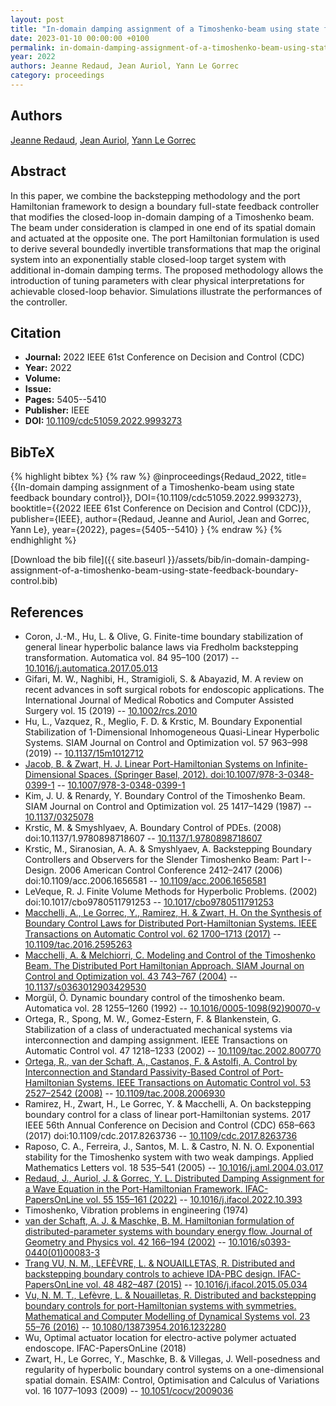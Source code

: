 ```yaml
---
layout: post
title: "In-domain damping assignment of a Timoshenko-beam using state feedback boundary control"
date: 2023-01-10 00:00:00 +0100
permalink: in-domain-damping-assignment-of-a-timoshenko-beam-using-state-feedback-boundary-control
year: 2022
authors: Jeanne Redaud, Jean Auriol, Yann Le Gorrec
category: proceedings
---
```

 
## Authors
[Jeanne Redaud](authors/jeanne-redaud), [Jean Auriol](authors/jean-auriol), [Yann Le Gorrec](authors/yann-le-gorrec)
 
## Abstract
In this paper, we combine the backstepping methodology and the port Hamiltonian framework to design a boundary full-state feedback controller that modifies the closed-loop in-domain damping of a Timoshenko beam. The beam under consideration is clamped in one end of its spatial domain and actuated at the opposite one. The port Hamiltonian formulation is used to derive several boundedly invertible transformations that map the original system into an exponentially stable closed-loop target system with additional in-domain damping terms. The proposed methodology allows the introduction of tuning parameters with clear physical interpretations for achievable closed-loop behavior. Simulations illustrate the performances of the controller.
 
## Citation
- **Journal:** 2022 IEEE 61st Conference on Decision and Control (CDC)
- **Year:** 2022
- **Volume:** 
- **Issue:** 
- **Pages:** 5405--5410
- **Publisher:** IEEE
- **DOI:** [10.1109/cdc51059.2022.9993273](https://doi.org/10.1109/cdc51059.2022.9993273)
 
## BibTeX
{% highlight bibtex %}
{% raw %}
@inproceedings{Redaud_2022,
  title={{In-domain damping assignment of a Timoshenko-beam using state feedback boundary control}},
  DOI={10.1109/cdc51059.2022.9993273},
  booktitle={{2022 IEEE 61st Conference on Decision and Control (CDC)}},
  publisher={IEEE},
  author={Redaud, Jeanne and Auriol, Jean and Gorrec, Yann Le},
  year={2022},
  pages={5405--5410}
}
{% endraw %}
{% endhighlight %}
 
[Download the bib file]({{ site.baseurl }}/assets/bib/in-domain-damping-assignment-of-a-timoshenko-beam-using-state-feedback-boundary-control.bib)
 
## References
- Coron, J.-M., Hu, L. & Olive, G. Finite-time boundary stabilization of general linear hyperbolic balance laws via Fredholm backstepping transformation. Automatica vol. 84 95–100 (2017) -- [10.1016/j.automatica.2017.05.013](https://doi.org/10.1016/j.automatica.2017.05.013)
- Gifari, M. W., Naghibi, H., Stramigioli, S. & Abayazid, M. A review on recent advances in soft surgical robots for endoscopic applications. The International Journal of Medical Robotics and Computer Assisted Surgery vol. 15 (2019) -- [10.1002/rcs.2010](https://doi.org/10.1002/rcs.2010)
- Hu, L., Vazquez, R., Meglio, F. D. & Krstic, M. Boundary Exponential Stabilization of 1-Dimensional Inhomogeneous Quasi-Linear Hyperbolic Systems. SIAM Journal on Control and Optimization vol. 57 963–998 (2019) -- [10.1137/15m1012712](https://doi.org/10.1137/15m1012712)
- [Jacob, B. & Zwart, H. J. Linear Port-Hamiltonian Systems on Infinite-Dimensional Spaces. (Springer Basel, 2012). doi:10.1007/978-3-0348-0399-1](linear-port-hamiltonian-systems-on-infinite-dimensional-spaces) -- [10.1007/978-3-0348-0399-1](https://doi.org/10.1007/978-3-0348-0399-1)
- Kim, J. U. & Renardy, Y. Boundary Control of the Timoshenko Beam. SIAM Journal on Control and Optimization vol. 25 1417–1429 (1987) -- [10.1137/0325078](https://doi.org/10.1137/0325078)
- Krstic, M. & Smyshlyaev, A. Boundary Control of PDEs. (2008) doi:10.1137/1.9780898718607 -- [10.1137/1.9780898718607](https://doi.org/10.1137/1.9780898718607)
- Krstic, M., Siranosian, A. A. & Smyshlyaev, A. Backstepping Boundary Controllers and Observers for the Slender Timoshenko Beam: Part I--Design. 2006 American Control Conference 2412–2417 (2006) doi:10.1109/acc.2006.1656581 -- [10.1109/acc.2006.1656581](https://doi.org/10.1109/acc.2006.1656581)
- LeVeque, R. J. Finite Volume Methods for Hyperbolic Problems. (2002) doi:10.1017/cbo9780511791253 -- [10.1017/cbo9780511791253](https://doi.org/10.1017/cbo9780511791253)
- [Macchelli, A., Le Gorrec, Y., Ramirez, H. & Zwart, H. On the Synthesis of Boundary Control Laws for Distributed Port-Hamiltonian Systems. IEEE Transactions on Automatic Control vol. 62 1700–1713 (2017)](on-the-synthesis-of-boundary-control-laws-for-distributed-port-hamiltonian-systems) -- [10.1109/tac.2016.2595263](https://doi.org/10.1109/tac.2016.2595263)
- [Macchelli, A. & Melchiorri, C. Modeling and Control of the Timoshenko Beam. The Distributed Port Hamiltonian Approach. SIAM Journal on Control and Optimization vol. 43 743–767 (2004)](modeling-and-control-of-the-timoshenko-beam-the-distributed-port-hamiltonian-approach) -- [10.1137/s0363012903429530](https://doi.org/10.1137/s0363012903429530)
- Morgül, Ö. Dynamic boundary control of the timoshenko beam. Automatica vol. 28 1255–1260 (1992) -- [10.1016/0005-1098(92)90070-v](https://doi.org/10.1016/0005-1098(92)90070-v)
- Ortega, R., Spong, M. W., Gomez-Estern, F. & Blankenstein, G. Stabilization of a class of underactuated mechanical systems via interconnection and damping assignment. IEEE Transactions on Automatic Control vol. 47 1218–1233 (2002) -- [10.1109/tac.2002.800770](https://doi.org/10.1109/tac.2002.800770)
- [Ortega, R., van der Schaft, A., Castanos, F. & Astolfi, A. Control by Interconnection and Standard Passivity-Based Control of Port-Hamiltonian Systems. IEEE Transactions on Automatic Control vol. 53 2527–2542 (2008)](control-by-interconnection-and-standard-passivity-based-control-of-port-hamiltonian-systems) -- [10.1109/tac.2008.2006930](https://doi.org/10.1109/tac.2008.2006930)
- Ramirez, H., Zwart, H., Le Gorrec, Y. & Macchelli, A. On backstepping boundary control for a class of linear port-Hamiltonian systems. 2017 IEEE 56th Annual Conference on Decision and Control (CDC) 658–663 (2017) doi:10.1109/cdc.2017.8263736 -- [10.1109/cdc.2017.8263736](https://doi.org/10.1109/cdc.2017.8263736)
- Raposo, C. A., Ferreira, J., Santos, M. L. & Castro, N. N. O. Exponential stability for the Timoshenko system with two weak dampings. Applied Mathematics Letters vol. 18 535–541 (2005) -- [10.1016/j.aml.2004.03.017](https://doi.org/10.1016/j.aml.2004.03.017)
- [Redaud, J., Auriol, J. & Gorrec, Y. L. Distributed Damping Assignment for a Wave Equation in the Port-Hamiltonian Framework. IFAC-PapersOnLine vol. 55 155–161 (2022)](distributed-damping-assignment-for-a-wave-equation-in-the-port-hamiltonian-framework) -- [10.1016/j.ifacol.2022.10.393](https://doi.org/10.1016/j.ifacol.2022.10.393)
- Timoshenko, Vibration problems in engineering (1974)
- [van der Schaft, A. J. & Maschke, B. M. Hamiltonian formulation of distributed-parameter systems with boundary energy flow. Journal of Geometry and Physics vol. 42 166–194 (2002)](hamiltonian-formulation-of-distributed-parameter-systems-with-boundary-energy-flow) -- [10.1016/s0393-0440(01)00083-3](https://doi.org/10.1016/s0393-0440(01)00083-3)
- [Trang VU, N. M., LEFÈVRE, L. & NOUAILLETAS, R. Distributed and backstepping boundary controls to achieve IDA-PBC design. IFAC-PapersOnLine vol. 48 482–487 (2015)](distributed-and-backstepping-boundary-controls-to-achieve-ida-pbc-design) -- [10.1016/j.ifacol.2015.05.034](https://doi.org/10.1016/j.ifacol.2015.05.034)
- [Vu, N. M. T., Lefèvre, L. & Nouailletas, R. Distributed and backstepping boundary controls for port-Hamiltonian systems with symmetries. Mathematical and Computer Modelling of Dynamical Systems vol. 23 55–76 (2016)](distributed-and-backstepping-boundary-controls-for-port-hamiltonian-systems-with-symmetries) -- [10.1080/13873954.2016.1232280](https://doi.org/10.1080/13873954.2016.1232280)
- Wu, Optimal actuator location for electro-active polymer actuated endoscope. IFAC-PapersOnLine (2018)
- Zwart, H., Le Gorrec, Y., Maschke, B. & Villegas, J. Well-posedness and regularity of hyperbolic boundary control systems on a one-dimensional spatial domain. ESAIM: Control, Optimisation and Calculus of Variations vol. 16 1077–1093 (2009) -- [10.1051/cocv/2009036](https://doi.org/10.1051/cocv/2009036)

